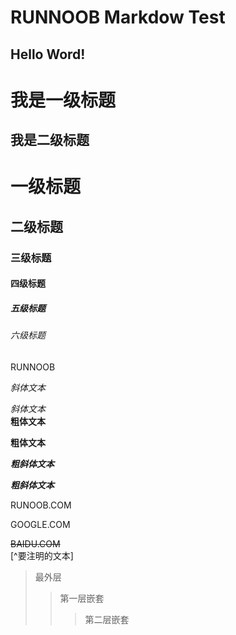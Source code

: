 # RUNNOOB Markdow  Test  
## Hello Word!

我是一级标题
=
我是二级标题
----
# 一级标题
## 二级标题
### 三级标题
#### 四级标题
##### 五级标题
###### 六级标题
RUNNOOB

*斜体文本*  

_斜体文本_  
**粗体文本**  

__粗体文本__  

***粗斜体文本***  

___粗斜体文本___  

RUNOOB.COM  

GOOGLE.COM  

~~BAIDU.COM~~  
[^要注明的文本] 
> 最外层  
>> 第一层嵌套  
>>> 第二层嵌套  

